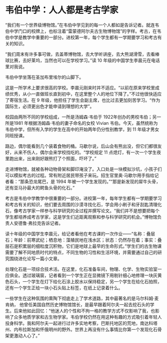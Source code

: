 # 韦伯中学：人人都是考古学家

“我们有一个世界级博物馆。”在韦伯中学见到的每一个人都如是告诉记者。就连韦伯中学门口的校牌上，也标注着“雷蒙德阿尔夫古生物博物馆”的字样。考古，在韦伯中学是教学中重要的一部分。进校第一年，每个学生都有一学期要学习和考古有关的知识。 

“我们周末有许多事可做，去盖蒂博物馆，去大学听讲座，去大熊湖滑雪，去看棒球比赛，去好莱坞，当然也可以在学校学习。”读 10 年级的中国学生李晨元在电话里对我说。 

韦伯中学坐落在圣加布里埃尔的山脚下。 

这是一所学术上要求很高的学校。李晨元刚来时并不适应。“以前在原来学校里成绩优秀，从小一直做班长直到初中，在这里整个人的地位下降了。”不过他很快适应了寄宿生活。在 9 年级，他担任了学生会副主席，也比过去更加刻苦学习。“作为国际生，必须更出色才能申请到理想的大学”。 

校园由两所不同的学校组成，一所是汤姆森·韦伯于 1922年创办的男校韦伯；另一所是1981 年根据汤姆森·韦伯的妻子命名的女校 Vivian 韦伯。今天，虽然统称为韦伯中学，但所有入学的学生在高中的开始两年仍分性别教学，到 11 年级才男女同班授课。 

路边，偶尔能看到几个装着食物的桶。马歇尔说，后山会有熊出没，但它们都很友好，从来不伤人，偶尔会来学校找吃的。“学校规定 11 点熄灯，有一次一个学生夜里跑出来，出来刚好跟熊打了个照面，吓坏了。” 

走进博物馆，就被各种动物骨架和脚印淹没了。入口处是一块模拟沙坑，小孩子们可以模拟考古的过程。常有附近居民带孩子来玩。招生官里奥·马歇尔用手指给记者看：“那条恐龙尾巴，是 1994 年被一个学生发现的。”“那是新发现的犀牛头骨，还有亚马孙最大的鳄鱼头骨的化石。” 

考古是韦伯中学教学中很重要的一部分。进校第一年，每年学生都有一学期要学习和考古有关的知识，他们要去周围的沙漠寻找化石，学会用小刷子和牙刮匙清理化石，像考古学家一样参与科学研究的全过程并撰写论文。“我们并不是想要把每个学生都培养成考古学家，这是学生们近距离观察和参与科学研究的机会。”博物馆负责人安德鲁·弗拉克告诉记者。 

读十年级的中国学生李晨元，给记者看他在考古课的一次作业——“名称：叠层石；年龄：前寒武纪；栖息地：藻殖民地在浅水区；状态：仍然存在着；事实：叠层石是积累层的细粒度沉积物，它们是地球上最早的生命形式。”学生们的古生物课需要了解不同地质时代的特点，不同生物的习性和生活环境，并需要通过自己的研究围绕进化论写一篇小文章。 

处理化石是一项综合技术活。在这里，化石准备车间，物理、化学、生物实验室一应俱全。透过玻璃窗，记者看到一个学生正在显微镜下用剔针细心地修理一块灰黄色石头，一个学生在灯下给化石涂上胶水以保持稳定，另一个学生在给化石拍照，还有一个学生正给一块小石头贴上标签，在纸上记录着什么。 

一些学生在这种氛围的熏陶下彻底走上了学术道路，其中最著名的是马尔科姆·麦肯纳， 他曾任美国自然历史博物馆馆长，是最早跟着阿尔夫一起去挖石头的学生。后来他如此回忆：“他迷人的个性和不拘一格的教学方式不仅影响了我，也影响了众多地质学家和古生物学家。韦伯学校仍然在用这种有趣的方式吸引着年轻人投身科学。我和阿尔夫一起进行过许多实地考察，巴斯托地区的荒地，南达科塔州、内布拉斯加和怀俄明州的野外。世界上再没有什么事情比你第一个发现化石骨架更激动人心了。”